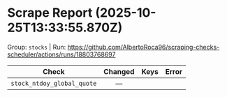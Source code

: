 # Scrape Report (2025-10-25T13:33:55.870Z)

Group: `stocks`  |  Run: https://github.com/AlbertoRoca96/scraping-checks-scheduler/actions/runs/18803768697

| Check | Changed | Keys | Error |
|---|:---:|:--|:--|
| `stock_ntdoy_global_quote` | — |  |  |
